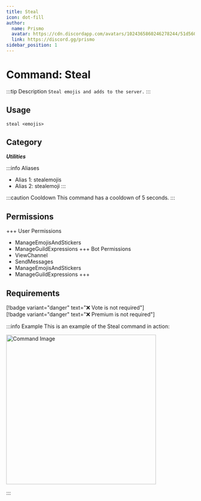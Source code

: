 ```yaml
---
title: Steal
icon: dot-fill
author:
  name: Prismo
  avatar: https://cdn.discordapp.com/avatars/1024365860246278244/51d5603eff69376da9a21e86b07a75bd.png?size=2048
  link: https://discord.gg/prismo
sidebar_position: 1
---
```



# Command: Steal

:::tip Description
`Steal emojis and adds to the server.`
:::

## Usage

```
steal <emojis>
```

## Category

_**Utilities**_

:::info Aliases
- Alias 1: stealemojis
- Alias 2: stealemoji
:::

:::caution Cooldown
This command has a cooldown of 5 seconds.
:::

## Permissions

+++ User Permissions
- ManageEmojisAndStickers
- ManageGuildExpressions
+++ Bot Permissions
- ViewChannel
- SendMessages
- ManageEmojisAndStickers
- ManageGuildExpressions
+++

## Requirements

[!badge variant="danger" text="❌ Vote is not required"]  
[!badge variant="danger" text="❌ Premium is not required"]

:::info Example
This is an example of the Steal command in action:

<img src="https://imgur.com/pxJPG2t.png" alt="Command Image" width="400"/>

:::

